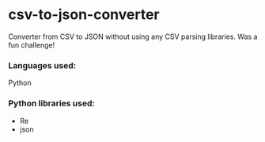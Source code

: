 # csv-to-json-converter

Converter from CSV to JSON without using any CSV parsing libraries. Was a fun challenge!

### Languages used:
Python

### Python libraries used:
* Re
* json

